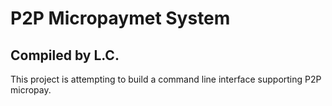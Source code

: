 # P2P Micropaymet System
## Compiled by L.C.
This project is attempting to build a command line interface supporting P2P micropay.